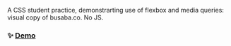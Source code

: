 A CSS student practice, demonstrarting use of flexbox and media queries: visual copy of busaba.co. No JS.

### ✨ [Demo](https://nataliakiselev.github.io/busaba)
